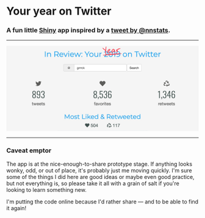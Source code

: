 
# Your year on Twitter

### A fun little [Shiny] app inspired by a [tweet by &commat;nnstats][nnstats].

---

<!-- badges: start -->
<!-- badges: end -->

![](www/og-preview.jpg)

---

### Caveat emptor

The app is at the nice-enough-to-share prototype stage.
If anything looks wonky, odd, or out of place, it's probably just me moving quickly.
I'm sure some of the things I did here are good ideas or maybe even good practice, 
but not everything is, 
so please take it all with a grain of salt if you're looking to learn something new.

I'm putting the code online because I'd rather share — and to be able to find it again!



[shiny]: https://shiny.rstudio.com
[nnstats]: https://twitter.com/nnstats/status/1212177130949357569
